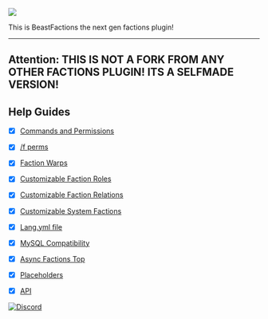 ![](https://imgur.com/Tb91SCx.png)

This is BeastFactions the next gen factions plugin!

***

## Attention: THIS IS NOT A FORK FROM ANY OTHER FACTIONS PLUGIN! ITS A SELFMADE VERSION!

## Help Guides
- [x] [Commands and Permissions](https://github.com/daniel097541/BeastFactionsWiki/wiki/Commands-and-Permissions)
- [x] [/f perms](https://github.com/daniel097541/BeastFactionsWiki/wiki/Faction-permissions)
- [x] [Faction Warps](https://github.com/daniel097541/BeastFactionsWiki/wiki/Faction-warps)
- [x] [Customizable Faction Roles](https://github.com/daniel097541/BeastFactionsWiki/wiki/Customizable-roles)
- [x] [Customizable Faction Relations](https://github.com/daniel097541/BeastFactionsWiki/wiki/Factions-Relations)
- [x] [Customizable System Factions](https://github.com/daniel097541/BeastFactionsWiki/wiki/System-Factions)
- [x] [Lang.yml file](https://github.com/daniel097541/BeastFactionsWiki/wiki/Lang.yml)
- [x] [MySQL Compatibility](https://github.com/daniel097541/BeastFactionsWiki/wiki/MySQL)
- [x] [Async Factions Top](https://github.com/daniel097541/BeastFactionsWiki/wiki/Async-Factions-Top)
- [x] [Placeholders](https://github.com/daniel097541/BeastFactionsWiki/wiki/Placeholders)
- [x] [API](https://github.com/daniel097541/BeastFactionsWiki/wiki/API)


[![Discord](https://imgur.com/MFRRBn4.png)](https://discord.gg/szs3jDe)
